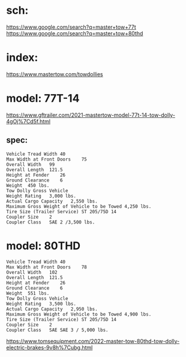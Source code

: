 # sch:
https://www.google.com/search?q=master+tow+77t
https://www.google.com/search?q=master+tow+80thd

# index:
https://www.mastertow.com/towdollies

# model: 77T-14
https://www.gftrailer.com/2021-mastertow-model-77t-14-tow-dolly-4gOj%7Cd5f.html

## spec:
```Model 77T
Vehicle Tread Width	40
Max Width at Front Doors	75
Overall Width	99
Overall Length	121.5
Height at Fender	26
Ground Clearance	6
Weight	450 lbs.
Tow Dolly Gross Vehicle
Weight Rating	3,000 lbs.
Actual Cargo Capacity	2,550 lbs.
Maximum Gross Weight of Vehicle to be Towed	4,250 lbs.
Tire Size (Trailer Service)	ST 205/75D 14
Coupler Size	2
Coupler Class	SAE 2 /3,500 lbs.
```
# model: 80THD
```Model 80THD
Vehicle Tread Width	40
Max Width at Front Doors	78
Overall Width	102
Overall Length	121.5
Height at Fender	26
Ground Clearance	6
Weight	551 lbs.
Tow Dolly Gross Vehicle
Weight Rating	3,500 lbs.
Actual Cargo Capacity	2,950 lbs.
Maximum Gross Weight of Vehicle to be Towed	4,900 lbs.
Tire Size (Trailer Service)	ST 205/75D 14
Coupler Size	2
Coupler Class	SAE SAE 3 / 5,000 lbs.
```
https://www.tomsequipment.com/2022-master-tow-80thd-tow-dolly-electric-brakes-9v8h%7Cubg.html
